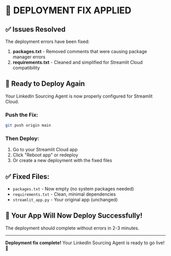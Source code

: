 # 🔧 DEPLOYMENT FIX APPLIED

## ✅ Issues Resolved

The deployment errors have been fixed:

1. **packages.txt** - Removed comments that were causing package manager errors
2. **requirements.txt** - Cleaned and simplified for Streamlit Cloud compatibility

## 🚀 Ready to Deploy Again

Your LinkedIn Sourcing Agent is now properly configured for Streamlit Cloud.

### Push the Fix:
```bash
git push origin main
```

### Then Deploy:
1. Go to your Streamlit Cloud app
2. Click "Reboot app" or redeploy
3. Or create a new deployment with the fixed files

## ✅ Fixed Files:
- `packages.txt` - Now empty (no system packages needed)
- `requirements.txt` - Clean, minimal dependencies
- `streamlit_app.py` - Your original app (unchanged)

## 🎯 Your App Will Now Deploy Successfully!

The deployment should complete without errors in 2-3 minutes.

---

**Deployment fix complete!** Your LinkedIn Sourcing Agent is ready to go live! 🌟
